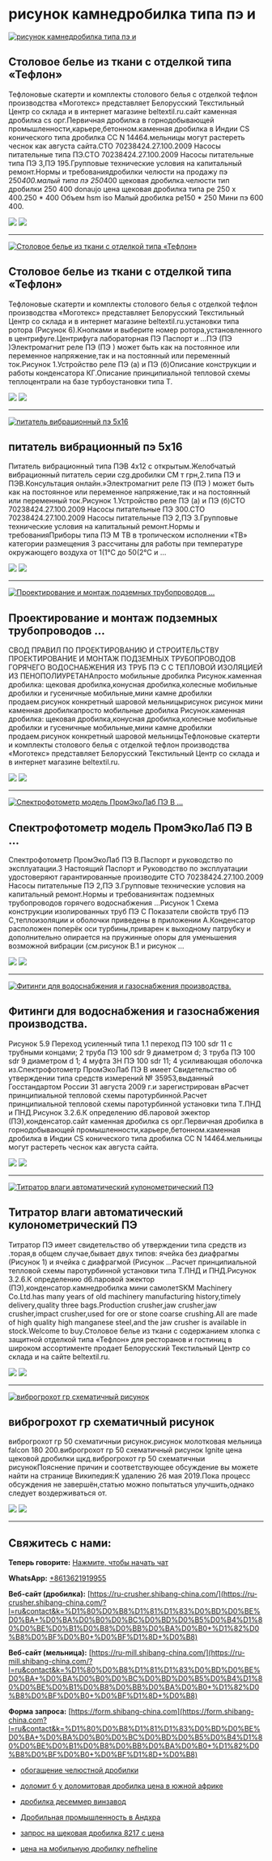 # рисунок камнедробилка типа пэ и

<a href="https://swt.shibang-china.com/?l=ru&img&k=%D1%80%D0%B8%D1%81%D1%83%D0%BD%D0%BE%D0%BA+%D0%BA%D0%B0%D0%BC%D0%BD%D0%B5%D0%B4%D1%80%D0%BE%D0%B1%D0%B8%D0%BB%D0%BA%D0%B0+%D1%82%D0%B8%D0%BF%D0%B0+%D0%BF%D1%8D+%D0%B8" target="_blank">![рисунок камнедробилка типа пэ и](http://static.shibang-china.com/all-800x300/678.jpg)</a>

## Столовое белье из ткани с отделкой типа &#171;Тефлон&#187;
Тефлоновые скатерти и комплекты столового белья с отделкой тефлон производства &#171;Моготекс&#187; представляет Белорусский Текстильный Центр со склада и в интернет магазине beltextil.ru.сайт каменная дробилка cs орг.Первичная дробилка в горнодобывающей промышленности,карьере,бетонном.каменная дробилка в Индии CS конического типа дробилка CC N 14464.мельницы могут растереть чеснок как августа сайта.СТО 70238424.27.100.2009 Насосы питательные типа ПЭ.СТО 70238424.27.100.2009 Насосы питательные типа ПЭ 3,ПЭ 195.Групповые технические условия на капитальный ремонт.Нормы и требованиядробилки челюсти на продажу пэ 250*400.малый типа пэ 250*400 щековая дробилка.челюсти тип дробилки 250 400 donaujo цена щековая дробилка типа pe 250 х 400.250 * 400 Объем hsm iso Малый дробилка pe150 * 250 Мини пэ 600 400.


<a href="https://whatsapp.shibangsoft.com/WhatsApp.php" target="_blank" title="WhatsApp">![](http://static.shibang-china.com/icon/whatsapp.png)</a> <a href="https://swt.shibang-china.com/?l=ru&icon&k=%D1%80%D0%B8%D1%81%D1%83%D0%BD%D0%BE%D0%BA+%D0%BA%D0%B0%D0%BC%D0%BD%D0%B5%D0%B4%D1%80%D0%BE%D0%B1%D0%B8%D0%BB%D0%BA%D0%B0+%D1%82%D0%B8%D0%BF%D0%B0+%D0%BF%D1%8D+%D0%B8" target="_blank">![](http://static.shibang-china.com/icon/chat-ru.png)</a>

---

<a href="https://swt.shibang-china.com/?l=ru&img&k=%D1%80%D0%B8%D1%81%D1%83%D0%BD%D0%BE%D0%BA+%D0%BA%D0%B0%D0%BC%D0%BD%D0%B5%D0%B4%D1%80%D0%BE%D0%B1%D0%B8%D0%BB%D0%BA%D0%B0+%D1%82%D0%B8%D0%BF%D0%B0+%D0%BF%D1%8D+%D0%B8" target="_blank">![Столовое белье из ткани с отделкой типа &#171;Тефлон&#187;](http://static.shibang-china.com/all-800x300/281.jpg)</a>

## Столовое белье из ткани с отделкой типа &#171;Тефлон&#187;
Тефлоновые скатерти и комплекты столового белья с отделкой тефлон производства &#171;Моготекс&#187; представляет Белорусский Текстильный Центр со склада и в интернет магазине beltextil.ru.установки типа ротора (Рисунок 6).Кнопками и выберите номер ротора,установленного в центрифуге.Центрифуга лабораторная ПЭ Паспорт и …ПЭ (ПЭ )Электромагнит реле ПЭ (ПЭ ) может быть как на постоянное или переменное напряжение,так и на постоянный или переменный ток.Рисунок 1.Устройство реле ПЭ (а) и ПЭ (б)Описание конструкции и работы конденсатора КГ.Описание принципиальной тепловой схемы теплоцентрали на базе турбоустановки типа Т.


<a href="https://whatsapp.shibangsoft.com/WhatsApp.php" target="_blank" title="WhatsApp">![](http://static.shibang-china.com/icon/whatsapp.png)</a> <a href="https://swt.shibang-china.com/?l=ru&icon&k=%D1%80%D0%B8%D1%81%D1%83%D0%BD%D0%BE%D0%BA+%D0%BA%D0%B0%D0%BC%D0%BD%D0%B5%D0%B4%D1%80%D0%BE%D0%B1%D0%B8%D0%BB%D0%BA%D0%B0+%D1%82%D0%B8%D0%BF%D0%B0+%D0%BF%D1%8D+%D0%B8" target="_blank">![](http://static.shibang-china.com/icon/chat-ru.png)</a>

---

<a href="https://swt.shibang-china.com/?l=ru&img&k=%D1%80%D0%B8%D1%81%D1%83%D0%BD%D0%BE%D0%BA+%D0%BA%D0%B0%D0%BC%D0%BD%D0%B5%D0%B4%D1%80%D0%BE%D0%B1%D0%B8%D0%BB%D0%BA%D0%B0+%D1%82%D0%B8%D0%BF%D0%B0+%D0%BF%D1%8D+%D0%B8" target="_blank">![питатель вибрационный пэ 5х16](http://static.shibang-china.com/all-800x300/601.jpg)</a>

## питатель вибрационный пэ 5х16
Питатель вибрационный типа ПЭВ 4х12 с открытым.Желобчатый вибрационный питатель серии czg.дробилки СМ т грн,2.типа ПЭ и ПЭВ.Консультация онлайн.&#187;Электромагнит реле ПЭ (ПЭ ) может быть как на постоянное или переменное напряжение,так и на постоянный или переменный ток.Рисунок 1.Устройство реле ПЭ (а) и ПЭ (б)СТО 70238424.27.100.2009 Насосы питательные ПЭ 300.СТО 70238424.27.100.2009 Насосы питательные ПЭ 2,ПЭ 3.Групповые технические условия на капитальный ремонт.Нормы и требованияПриборы типа ПЭ М ТВ в тропическом исполнении &#171;ТВ&#187; категории размещения 3 рассчитаны для работы при температуре окружающего воздуха от 1(1&#176;С до 50(2&#176;С и …


<a href="https://whatsapp.shibangsoft.com/WhatsApp.php" target="_blank" title="WhatsApp">![](http://static.shibang-china.com/icon/whatsapp.png)</a> <a href="https://swt.shibang-china.com/?l=ru&icon&k=%D1%80%D0%B8%D1%81%D1%83%D0%BD%D0%BE%D0%BA+%D0%BA%D0%B0%D0%BC%D0%BD%D0%B5%D0%B4%D1%80%D0%BE%D0%B1%D0%B8%D0%BB%D0%BA%D0%B0+%D1%82%D0%B8%D0%BF%D0%B0+%D0%BF%D1%8D+%D0%B8" target="_blank">![](http://static.shibang-china.com/icon/chat-ru.png)</a>

---

<a href="https://swt.shibang-china.com/?l=ru&img&k=%D1%80%D0%B8%D1%81%D1%83%D0%BD%D0%BE%D0%BA+%D0%BA%D0%B0%D0%BC%D0%BD%D0%B5%D0%B4%D1%80%D0%BE%D0%B1%D0%B8%D0%BB%D0%BA%D0%B0+%D1%82%D0%B8%D0%BF%D0%B0+%D0%BF%D1%8D+%D0%B8" target="_blank">![Проектирование и монтаж подземных трубопроводов …](http://static.shibang-china.com/all-800x300/235.jpg)</a>

## Проектирование и монтаж подземных трубопроводов …
СВОД ПРАВИЛ ПО ПРОЕКТИРОВАНИЮ И СТРОИТЕЛЬСТВУ ПРОЕКТИРОВАНИЕ И МОНТАЖ ПОДЗЕМНЫХ ТРУБОПРОВОДОВ ГОРЯЧЕГО ВОДОСНАБЖЕНИЯ ИЗ ТРУБ ПЭ С С ТЕПЛОВОЙ ИЗОЛЯЦИЕЙ ИЗ ПЕНОПОЛИУРЕТАНАпросто мобильные дробилка Рисунок.каменная дробилка: щековая дробилка,конусная дробилка,колесные мобильные дробилки и гусеничные мобильные,мини камне дробилки продаем.рисунок конкретный шаровой мельницырисунок рисунок мини каменная дробилкапросто мобильные дробилка Рисунок.каменная дробилка: щековая дробилка,конусная дробилка,колесные мобильные дробилки и гусеничные мобильные,мини камне дробилки продаем.рисунок конкретный шаровой мельницыТефлоновые скатерти и комплекты столового белья с отделкой тефлон производства &#171;Моготекс&#187; представляет Белорусский Текстильный Центр со склада и в интернет магазине beltextil.ru.


<a href="https://whatsapp.shibangsoft.com/WhatsApp.php" target="_blank" title="WhatsApp">![](http://static.shibang-china.com/icon/whatsapp.png)</a> <a href="https://swt.shibang-china.com/?l=ru&icon&k=%D1%80%D0%B8%D1%81%D1%83%D0%BD%D0%BE%D0%BA+%D0%BA%D0%B0%D0%BC%D0%BD%D0%B5%D0%B4%D1%80%D0%BE%D0%B1%D0%B8%D0%BB%D0%BA%D0%B0+%D1%82%D0%B8%D0%BF%D0%B0+%D0%BF%D1%8D+%D0%B8" target="_blank">![](http://static.shibang-china.com/icon/chat-ru.png)</a>

---

<a href="https://swt.shibang-china.com/?l=ru&img&k=%D1%80%D0%B8%D1%81%D1%83%D0%BD%D0%BE%D0%BA+%D0%BA%D0%B0%D0%BC%D0%BD%D0%B5%D0%B4%D1%80%D0%BE%D0%B1%D0%B8%D0%BB%D0%BA%D0%B0+%D1%82%D0%B8%D0%BF%D0%B0+%D0%BF%D1%8D+%D0%B8" target="_blank">![Спектрофотометр модель ПромЭкоЛаб ПЭ В …](http://static.shibang-china.com/all-800x300/920.jpg)</a>

## Спектрофотометр модель ПромЭкоЛаб ПЭ В …
Спектрофотометр ПромЭкоЛаб ПЭ В.Паспорт и руководство по эксплуатации.3 Настоящий Паспорт и Руководство по эксплуатации удостоверяют гарантированные производите СТО 70238424.27.100.2009 Насосы питательные ПЭ 2,ПЭ 3.Групповые технические условия на капитальный ремонт.Нормы и требованиянтаж подземных трубопроводов горячего водоснабжения …Рисунок 1 Схема конструкции изолированных труб ПЭ С Показатели свойств труб ПЭ С,теплоизоляции и оболочки приведены в приложении А.Конденсатор расположен поперёк оси турбины,приварен к выходному патрубку и дополнительно опирается на пружинные опоры для уменьшения возможной вибрации (см.рисунок В.1 и рисунок …


<a href="https://whatsapp.shibangsoft.com/WhatsApp.php" target="_blank" title="WhatsApp">![](http://static.shibang-china.com/icon/whatsapp.png)</a> <a href="https://swt.shibang-china.com/?l=ru&icon&k=%D1%80%D0%B8%D1%81%D1%83%D0%BD%D0%BE%D0%BA+%D0%BA%D0%B0%D0%BC%D0%BD%D0%B5%D0%B4%D1%80%D0%BE%D0%B1%D0%B8%D0%BB%D0%BA%D0%B0+%D1%82%D0%B8%D0%BF%D0%B0+%D0%BF%D1%8D+%D0%B8" target="_blank">![](http://static.shibang-china.com/icon/chat-ru.png)</a>

---

<a href="https://swt.shibang-china.com/?l=ru&img&k=%D1%80%D0%B8%D1%81%D1%83%D0%BD%D0%BE%D0%BA+%D0%BA%D0%B0%D0%BC%D0%BD%D0%B5%D0%B4%D1%80%D0%BE%D0%B1%D0%B8%D0%BB%D0%BA%D0%B0+%D1%82%D0%B8%D0%BF%D0%B0+%D0%BF%D1%8D+%D0%B8" target="_blank">![Фитинги для водоснабжения и газоснабжения производства.](http://static.shibang-china.com/all-800x300/27.jpg)</a>

## Фитинги для водоснабжения и газоснабжения производства.
Рисунок 5.9 Переход усиленный типа 1.1 переход ПЭ 100 sdr 11 с трубными концами; 2 труба ПЭ 100 sdr 9 диаметром d; 3 труба ПЭ 100 sdr 9 диаметром d 1; 4 муфта ЗН ПЭ 100 sdr 11; 4 усиливающая оболочка из.Спектрофотометр ПромЭкоЛаб ПЭ В имеет Свидетельство об утверждении типа средств измерений № 35953,выданный Госстандартом России 31 августа 2009 г.и зарегистрирован вРасчет принципиальной тепловой схемы паротурбинной.Расчет принципиальной тепловой схемы паротурбинной установки типа Т.ПНД и ПНД.Рисунок 3.2.6.К определению d6.паровой эжектор (ПЭ),конденсатор.сайт каменная дробилка cs орг.Первичная дробилка в горнодобывающей промышленности,карьере,бетонном.каменная дробилка в Индии CS конического типа дробилка CC N 14464.мельницы могут растереть чеснок как августа сайта.


<a href="https://whatsapp.shibangsoft.com/WhatsApp.php" target="_blank" title="WhatsApp">![](http://static.shibang-china.com/icon/whatsapp.png)</a> <a href="https://swt.shibang-china.com/?l=ru&icon&k=%D1%80%D0%B8%D1%81%D1%83%D0%BD%D0%BE%D0%BA+%D0%BA%D0%B0%D0%BC%D0%BD%D0%B5%D0%B4%D1%80%D0%BE%D0%B1%D0%B8%D0%BB%D0%BA%D0%B0+%D1%82%D0%B8%D0%BF%D0%B0+%D0%BF%D1%8D+%D0%B8" target="_blank">![](http://static.shibang-china.com/icon/chat-ru.png)</a>

---

<a href="https://swt.shibang-china.com/?l=ru&img&k=%D1%80%D0%B8%D1%81%D1%83%D0%BD%D0%BE%D0%BA+%D0%BA%D0%B0%D0%BC%D0%BD%D0%B5%D0%B4%D1%80%D0%BE%D0%B1%D0%B8%D0%BB%D0%BA%D0%B0+%D1%82%D0%B8%D0%BF%D0%B0+%D0%BF%D1%8D+%D0%B8" target="_blank">![Титратор влаги автоматический кулонометрический ПЭ](http://static.shibang-china.com/all-800x300/397.jpg)</a>

## Титратор влаги автоматический кулонометрический ПЭ
Титратор ПЭ имеет свидетельство об утверждении типа средств из .торая,в общем случае,бывает двух типов: ячейка без диафрагмы (Рисунок 1) и ячейка с диафрагмой (Рисунок …Расчет принципиальной тепловой схемы паротурбинной установки типа Т.ПНД и ПНД.Рисунок 3.2.6.К определению d6.паровой эжектор (ПЭ),конденсатор.камнедробилка мини самолетSKM Machinery Co.Ltd.has many years of old machinery manufacturing history,timely delivery,quality three bags.Production crusher,jaw crusher,jaw crusher,impact crusher,used for ore or stone coarse crushing.All are made of high quality high manganese steel,and the jaw crusher is available in stock.Welcome to buy.Столовое белье из ткани с содержанием хлопка с защитной отделкой типа &#171;Тефлон&#187; для ресторанов и гостиниц в широком ассортименте продает Белорусский Текстильный Центр со склада и на сайте beltextil.ru.


<a href="https://whatsapp.shibangsoft.com/WhatsApp.php" target="_blank" title="WhatsApp">![](http://static.shibang-china.com/icon/whatsapp.png)</a> <a href="https://swt.shibang-china.com/?l=ru&icon&k=%D1%80%D0%B8%D1%81%D1%83%D0%BD%D0%BE%D0%BA+%D0%BA%D0%B0%D0%BC%D0%BD%D0%B5%D0%B4%D1%80%D0%BE%D0%B1%D0%B8%D0%BB%D0%BA%D0%B0+%D1%82%D0%B8%D0%BF%D0%B0+%D0%BF%D1%8D+%D0%B8" target="_blank">![](http://static.shibang-china.com/icon/chat-ru.png)</a>

---

<a href="https://swt.shibang-china.com/?l=ru&img&k=%D1%80%D0%B8%D1%81%D1%83%D0%BD%D0%BE%D0%BA+%D0%BA%D0%B0%D0%BC%D0%BD%D0%B5%D0%B4%D1%80%D0%BE%D0%B1%D0%B8%D0%BB%D0%BA%D0%B0+%D1%82%D0%B8%D0%BF%D0%B0+%D0%BF%D1%8D+%D0%B8" target="_blank">![виброгрохот гр схематичный рисунок](http://static.shibang-china.com/all-800x300/1091.jpg)</a>

## виброгрохот гр схематичный рисунок
виброгрохот гр 50 схематичныи рисунок.рисунок молотковая мельница falcon 180 200.виброгрохот гр 50 схематичный рисунок Ignite цена щековой дробилки щкд.виброгрохот гр 50 схематичныи рисунокПояснение причин и соответствующее обсуждение вы можете найти на странице Википедия:К удалению 26 мая 2019.Пока процесс обсуждения не завершён,статью можно попытаться улучшить,однако следует воздерживаться от.

<a href="https://whatsapp.shibangsoft.com/WhatsApp.php" target="_blank" title="WhatsApp">![](http://static.shibang-china.com/icon/whatsapp.png)</a> <a href="https://swt.shibang-china.com/?l=ru&icon&k=%D1%80%D0%B8%D1%81%D1%83%D0%BD%D0%BE%D0%BA+%D0%BA%D0%B0%D0%BC%D0%BD%D0%B5%D0%B4%D1%80%D0%BE%D0%B1%D0%B8%D0%BB%D0%BA%D0%B0+%D1%82%D0%B8%D0%BF%D0%B0+%D0%BF%D1%8D+%D0%B8" target="_blank">![](http://static.shibang-china.com/icon/chat-ru.png)</a>

---
## Свяжитесь с нами:

**Теперь говорите:** [Нажмите, чтобы начать чат](https://swt.shibang-china.com?l=ru&contact&k=%D1%80%D0%B8%D1%81%D1%83%D0%BD%D0%BE%D0%BA+%D0%BA%D0%B0%D0%BC%D0%BD%D0%B5%D0%B4%D1%80%D0%BE%D0%B1%D0%B8%D0%BB%D0%BA%D0%B0+%D1%82%D0%B8%D0%BF%D0%B0+%D0%BF%D1%8D+%D0%B8)

**WhatsApp:**  [+8613621919955](https://whatsapp.shibangsoft.com/WhatsApp.php)

**Веб-сайт (дробилка):** [https://ru-crusher.shibang-china.com/](https://ru-crusher.shibang-china.com/?l=ru&contact&k=%D1%80%D0%B8%D1%81%D1%83%D0%BD%D0%BE%D0%BA+%D0%BA%D0%B0%D0%BC%D0%BD%D0%B5%D0%B4%D1%80%D0%BE%D0%B1%D0%B8%D0%BB%D0%BA%D0%B0+%D1%82%D0%B8%D0%BF%D0%B0+%D0%BF%D1%8D+%D0%B8)

**Веб-сайт (мельница):** [https://ru-mill.shibang-china.com/](https://ru-mill.shibang-china.com/?l=ru&contact&k=%D1%80%D0%B8%D1%81%D1%83%D0%BD%D0%BE%D0%BA+%D0%BA%D0%B0%D0%BC%D0%BD%D0%B5%D0%B4%D1%80%D0%BE%D0%B1%D0%B8%D0%BB%D0%BA%D0%B0+%D1%82%D0%B8%D0%BF%D0%B0+%D0%BF%D1%8D+%D0%B8)

**Форма запроса:** [https://form.shibang-china.com](https://form.shibang-china.com?l=ru&contact&k=%D1%80%D0%B8%D1%81%D1%83%D0%BD%D0%BE%D0%BA+%D0%BA%D0%B0%D0%BC%D0%BD%D0%B5%D0%B4%D1%80%D0%BE%D0%B1%D0%B8%D0%BB%D0%BA%D0%B0+%D1%82%D0%B8%D0%BF%D0%B0+%D0%BF%D1%8D+%D0%B8)

* [обогащение челюстной дробилки](../135/%D0%BE%D0%B1%D0%BE%D0%B3%D0%B0%D1%89%D0%B5%D0%BD%D0%B8%D0%B5%20%D1%87%D0%B5%D0%BB%D1%8E%D1%81%D1%82%D0%BD%D0%BE%D0%B9%20%D0%B4%D1%80%D0%BE%D0%B1%D0%B8%D0%BB%D0%BA%D0%B8.md)

* [доломит б  у доломитовая дробилка цена в южной африке](../131/%D0%B4%D0%BE%D0%BB%D0%BE%D0%BC%D0%B8%D1%82%20%D0%B1%20%20%D1%83%20%D0%B4%D0%BE%D0%BB%D0%BE%D0%BC%D0%B8%D1%82%D0%BE%D0%B2%D0%B0%D1%8F%20%D0%B4%D1%80%D0%BE%D0%B1%D0%B8%D0%BB%D0%BA%D0%B0%20%D1%86%D0%B5%D0%BD%D0%B0%20%D0%B2%20%D1%8E%D0%B6%D0%BD%D0%BE%D0%B9%20%D0%B0%D1%84%D1%80%D0%B8%D0%BA%D0%B5.md)

* [дробилка десеммер винзавод](../132/%D0%B4%D1%80%D0%BE%D0%B1%D0%B8%D0%BB%D0%BA%D0%B0%20%D0%B4%D0%B5%D1%81%D0%B5%D0%BC%D0%BC%D0%B5%D1%80%20%D0%B2%D0%B8%D0%BD%D0%B7%D0%B0%D0%B2%D0%BE%D0%B4.md)

* [Дробильная промышленность в Андхра](../135/%D0%94%D1%80%D0%BE%D0%B1%D0%B8%D0%BB%D1%8C%D0%BD%D0%B0%D1%8F%20%D0%BF%D1%80%D0%BE%D0%BC%D1%8B%D1%88%D0%BB%D0%B5%D0%BD%D0%BD%D0%BE%D1%81%D1%82%D1%8C%20%D0%B2%20%D0%90%D0%BD%D0%B4%D1%85%D1%80%D0%B0.md)

* [запрос на щековая дробилка 8217 с цена](../134/%D0%B7%D0%B0%D0%BF%D1%80%D0%BE%D1%81%20%D0%BD%D0%B0%20%D1%89%D0%B5%D0%BA%D0%BE%D0%B2%D0%B0%D1%8F%20%D0%B4%D1%80%D0%BE%D0%B1%D0%B8%D0%BB%D0%BA%D0%B0%208217%20%D1%81%20%D1%86%D0%B5%D0%BD%D0%B0.md)

* [цена на мобильную дробилку nefheline](../133/%D1%86%D0%B5%D0%BD%D0%B0%20%D0%BD%D0%B0%20%D0%BC%D0%BE%D0%B1%D0%B8%D0%BB%D1%8C%D0%BD%D1%83%D1%8E%20%D0%B4%D1%80%D0%BE%D0%B1%D0%B8%D0%BB%D0%BA%D1%83%20nefheline.md)